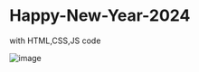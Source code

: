 # Happy-New-Year-2024
with HTML,CSS,JS code

![image](https://github.com/Vanireddy85/Happy-New-Year-2024/assets/138992455/200ce7d8-0646-400c-b023-07a4bd0ab9f2)

